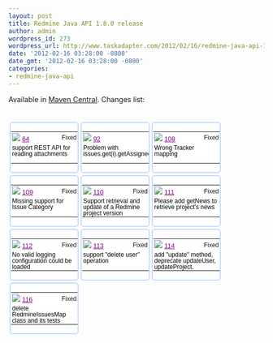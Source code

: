 ```yaml
---
layout: post
title: Redmine Java API 1.8.0 release
author: admin
wordpress_id: 273
wordpress_url: http://www.taskadapter.com/2012/02/16/redmine-java-api-1-8-0-release/
date: '2012-02-16 03:28:00 -0800'
date_gmt: '2012-02-16 03:28:00 -0800'
categories:
- redmine-java-api
---
```

<div>Available in <a href="http://search.maven.org/#artifactdetails%7Ccom.googlecode%7Credmine-java-api%7C1.8.0%7Cjar">Maven Central</a>. Changes list:<br/><br/><br/>
<div class="gridtile" style="background-color: white; border-bottom-color: rgb(195, 217, 255); border-bottom-left-radius: 6px; border-bottom-right-radius: 6px; border-bottom-style: solid; border-bottom-width: 2px; border-image: initial; border-left-color: rgb(195, 217, 255); border-left-style: solid; border-left-width: 2px; border-right-color: rgb(195, 217, 255); border-right-style: solid; border-right-width: 2px; border-top-color: rgb(195, 217, 255); border-top-left-radius: 6px; border-top-right-radius: 6px; border-top-style: solid; border-top-width: 2px; float: left; font-family: arial, sans-serif; font-size: 13px; margin-bottom: 2px; margin-left: 2px; margin-right: 2px; margin-top: 2px; padding-bottom: 1px; padding-left: 1px; padding-right: 1px; padding-top: 1px; width: 10em;">
<table cellpadding="0" cellspacing="0" style="table-layout: fixed; width: 131px;">
<tbody>
<tr>
<td class="id" style="background-attachment: initial; background-clip: initial; background-image: initial; background-origin: initial; border-bottom-width: 0px; border-color: initial; border-image: initial; border-left-width: 0px; border-right-width: 0px; border-style: initial; border-top-width: 0px; cursor: pointer; font-size: 13px; overflow-x: hidden; overflow-y: hidden; padding-bottom: 2px; padding-left: 2px; padding-right: 2px; padding-top: 2px; text-align: left; width: 5em;"><img src="http://www.gstatic.com/codesite/ph/images/star_on.gif" style="border-bottom-width: 0px; border-color: initial; border-image: initial; border-left-width: 0px; border-right-width: 0px; border-style: initial; border-top-width: 0px;" /> <a href="http://code.google.com/p/redmine-java-api/issues/detail?id=64" style="color: purple; white-space: nowrap;">64</a></td>
<td class="status" style="background-attachment: initial; background-clip: initial; background-image: initial; background-origin: initial; border-bottom-width: 0px; border-color: initial; border-image: initial; border-left-width: 0px; border-right-width: 0px; border-style: initial; border-top-width: 0px; cursor: pointer; font-size: 12px; overflow-x: hidden; overflow-y: hidden; padding-bottom: 2px; padding-left: 2px; padding-right: 2px; padding-top: 2px; text-align: right; width: 62px;">Fixed</td></tr>

<tr style="border-bottom-color: initial; border-bottom-style: initial; border-bottom-width: 0px;">
<td colspan="2" style="background-attachment: initial; background-clip: initial; background-image: initial; background-origin: initial; border-bottom-width: 0px; border-color: initial; border-image: initial; border-left-width: 0px; border-right-width: 0px; border-style: initial; border-top-width: 0px; cursor: pointer; font-size: 13px; overflow-x: hidden; overflow-y: hidden; padding-bottom: 2px; padding-left: 2px; padding-right: 2px; padding-top: 2px;">
<div style="font-size: 12px; height: 5.5ex; line-height: 12px;"><a href="http://code.google.com/p/redmine-java-api/issues/detail?id=64" style="color: black; text-decoration: none;">support REST API for reading attachments</a></div></td></tr></tbody></table></div>
<div class="gridtile" style="background-color: white; border-bottom-color: rgb(195, 217, 255); border-bottom-left-radius: 6px; border-bottom-right-radius: 6px; border-bottom-style: solid; border-bottom-width: 2px; border-image: initial; border-left-color: rgb(195, 217, 255); border-left-style: solid; border-left-width: 2px; border-right-color: rgb(195, 217, 255); border-right-style: solid; border-right-width: 2px; border-top-color: rgb(195, 217, 255); border-top-left-radius: 6px; border-top-right-radius: 6px; border-top-style: solid; border-top-width: 2px; float: left; font-family: arial, sans-serif; font-size: 13px; margin-bottom: 2px; margin-left: 2px; margin-right: 2px; margin-top: 2px; padding-bottom: 1px; padding-left: 1px; padding-right: 1px; padding-top: 1px; width: 10em;">
<table cellpadding="0" cellspacing="0" style="table-layout: fixed; width: 131px;">
<tbody>
<tr>
<td class="id" style="background-attachment: initial; background-clip: initial; background-image: initial; background-origin: initial; border-bottom-width: 0px; border-color: initial; border-image: initial; border-left-width: 0px; border-right-width: 0px; border-style: initial; border-top-width: 0px; cursor: pointer; font-size: 13px; overflow-x: hidden; overflow-y: hidden; padding-bottom: 2px; padding-left: 2px; padding-right: 2px; padding-top: 2px; text-align: left; width: 5em;"><img src="http://www.gstatic.com/codesite/ph/images/star_on.gif" style="border-bottom-width: 0px; border-color: initial; border-image: initial; border-left-width: 0px; border-right-width: 0px; border-style: initial; border-top-width: 0px;" /> <a href="http://code.google.com/p/redmine-java-api/issues/detail?id=92" style="color: purple; white-space: nowrap;">92</a></td>
<td class="status" style="background-attachment: initial; background-clip: initial; background-image: initial; background-origin: initial; border-bottom-width: 0px; border-color: initial; border-image: initial; border-left-width: 0px; border-right-width: 0px; border-style: initial; border-top-width: 0px; cursor: pointer; font-size: 12px; overflow-x: hidden; overflow-y: hidden; padding-bottom: 2px; padding-left: 2px; padding-right: 2px; padding-top: 2px; text-align: right; width: 62px;">Fixed</td></tr>

<tr style="border-bottom-color: initial; border-bottom-style: initial; border-bottom-width: 0px;">
<td colspan="2" style="background-attachment: initial; background-clip: initial; background-image: initial; background-origin: initial; border-bottom-width: 0px; border-color: initial; border-image: initial; border-left-width: 0px; border-right-width: 0px; border-style: initial; border-top-width: 0px; cursor: pointer; font-size: 13px; overflow-x: hidden; overflow-y: hidden; padding-bottom: 2px; padding-left: 2px; padding-right: 2px; padding-top: 2px;">
<div style="font-size: 12px; height: 5.5ex; line-height: 12px;"><a href="http://code.google.com/p/redmine-java-api/issues/detail?id=92" style="color: black; text-decoration: none;">Problem with issues.get(i).getAssignee().getMail()</a></div></td></tr></tbody></table></div>
<div class="gridtile" style="background-color: white; border-bottom-color: rgb(195, 217, 255); border-bottom-left-radius: 6px; border-bottom-right-radius: 6px; border-bottom-style: solid; border-bottom-width: 2px; border-image: initial; border-left-color: rgb(195, 217, 255); border-left-style: solid; border-left-width: 2px; border-right-color: rgb(195, 217, 255); border-right-style: solid; border-right-width: 2px; border-top-color: rgb(195, 217, 255); border-top-left-radius: 6px; border-top-right-radius: 6px; border-top-style: solid; border-top-width: 2px; float: left; font-family: arial, sans-serif; font-size: 13px; margin-bottom: 2px; margin-left: 2px; margin-right: 2px; margin-top: 2px; padding-bottom: 1px; padding-left: 1px; padding-right: 1px; padding-top: 1px; width: 10em;">
<table cellpadding="0" cellspacing="0" style="table-layout: fixed; width: 131px;">
<tbody>
<tr>
<td class="id" style="background-attachment: initial; background-clip: initial; background-image: initial; background-origin: initial; border-bottom-width: 0px; border-color: initial; border-image: initial; border-left-width: 0px; border-right-width: 0px; border-style: initial; border-top-width: 0px; cursor: pointer; font-size: 13px; overflow-x: hidden; overflow-y: hidden; padding-bottom: 2px; padding-left: 2px; padding-right: 2px; padding-top: 2px; text-align: left; width: 5em;"><img src="http://www.gstatic.com/codesite/ph/images/star_on.gif" style="border-bottom-width: 0px; border-color: initial; border-image: initial; border-left-width: 0px; border-right-width: 0px; border-style: initial; border-top-width: 0px;" /> <a href="http://code.google.com/p/redmine-java-api/issues/detail?id=108" style="color: purple; white-space: nowrap;">108</a></td>
<td class="status" style="background-attachment: initial; background-clip: initial; background-image: initial; background-origin: initial; border-bottom-width: 0px; border-color: initial; border-image: initial; border-left-width: 0px; border-right-width: 0px; border-style: initial; border-top-width: 0px; cursor: pointer; font-size: 12px; overflow-x: hidden; overflow-y: hidden; padding-bottom: 2px; padding-left: 2px; padding-right: 2px; padding-top: 2px; text-align: right; width: 62px;">Fixed</td></tr>

<tr style="border-bottom-color: initial; border-bottom-style: initial; border-bottom-width: 0px;">
<td colspan="2" style="background-attachment: initial; background-clip: initial; background-image: initial; background-origin: initial; border-bottom-width: 0px; border-color: initial; border-image: initial; border-left-width: 0px; border-right-width: 0px; border-style: initial; border-top-width: 0px; cursor: pointer; font-size: 13px; overflow-x: hidden; overflow-y: hidden; padding-bottom: 2px; padding-left: 2px; padding-right: 2px; padding-top: 2px;">
<div style="font-size: 12px; height: 5.5ex; line-height: 12px;"><a href="http://code.google.com/p/redmine-java-api/issues/detail?id=108" style="color: black; text-decoration: none;">Wrong Tracker mapping</a></div></td></tr></tbody></table></div>
<div class="gridtile" style="background-color: white; border-bottom-color: rgb(195, 217, 255); border-bottom-left-radius: 6px; border-bottom-right-radius: 6px; border-bottom-style: solid; border-bottom-width: 2px; border-image: initial; border-left-color: rgb(195, 217, 255); border-left-style: solid; border-left-width: 2px; border-right-color: rgb(195, 217, 255); border-right-style: solid; border-right-width: 2px; border-top-color: rgb(195, 217, 255); border-top-left-radius: 6px; border-top-right-radius: 6px; border-top-style: solid; border-top-width: 2px; float: left; font-family: arial, sans-serif; font-size: 13px; margin-bottom: 2px; margin-left: 2px; margin-right: 2px; margin-top: 2px; padding-bottom: 1px; padding-left: 1px; padding-right: 1px; padding-top: 1px; width: 10em;">
<table cellpadding="0" cellspacing="0" style="table-layout: fixed; width: 131px;">
<tbody>
<tr>
<td class="id" style="background-attachment: initial; background-clip: initial; background-image: initial; background-origin: initial; border-bottom-width: 0px; border-color: initial; border-image: initial; border-left-width: 0px; border-right-width: 0px; border-style: initial; border-top-width: 0px; cursor: pointer; font-size: 13px; overflow-x: hidden; overflow-y: hidden; padding-bottom: 2px; padding-left: 2px; padding-right: 2px; padding-top: 2px; text-align: left; width: 5em;"><img src="http://www.gstatic.com/codesite/ph/images/star_on.gif" style="border-bottom-width: 0px; border-color: initial; border-image: initial; border-left-width: 0px; border-right-width: 0px; border-style: initial; border-top-width: 0px;" /> <a href="http://code.google.com/p/redmine-java-api/issues/detail?id=109" style="color: purple; white-space: nowrap;">109</a></td>
<td class="status" style="background-attachment: initial; background-clip: initial; background-image: initial; background-origin: initial; border-bottom-width: 0px; border-color: initial; border-image: initial; border-left-width: 0px; border-right-width: 0px; border-style: initial; border-top-width: 0px; cursor: pointer; font-size: 12px; overflow-x: hidden; overflow-y: hidden; padding-bottom: 2px; padding-left: 2px; padding-right: 2px; padding-top: 2px; text-align: right; width: 62px;">Fixed</td></tr>

<tr style="border-bottom-color: initial; border-bottom-style: initial; border-bottom-width: 0px;">
<td colspan="2" style="background-attachment: initial; background-clip: initial; background-image: initial; background-origin: initial; border-bottom-width: 0px; border-color: initial; border-image: initial; border-left-width: 0px; border-right-width: 0px; border-style: initial; border-top-width: 0px; cursor: pointer; font-size: 13px; overflow-x: hidden; overflow-y: hidden; padding-bottom: 2px; padding-left: 2px; padding-right: 2px; padding-top: 2px;">
<div style="font-size: 12px; height: 5.5ex; line-height: 12px;"><a href="http://code.google.com/p/redmine-java-api/issues/detail?id=109" style="color: black; text-decoration: none;">Missing support for Issue Category</a></div></td></tr></tbody></table></div>
<div class="gridtile" style="background-color: white; border-bottom-color: rgb(195, 217, 255); border-bottom-left-radius: 6px; border-bottom-right-radius: 6px; border-bottom-style: solid; border-bottom-width: 2px; border-image: initial; border-left-color: rgb(195, 217, 255); border-left-style: solid; border-left-width: 2px; border-right-color: rgb(195, 217, 255); border-right-style: solid; border-right-width: 2px; border-top-color: rgb(195, 217, 255); border-top-left-radius: 6px; border-top-right-radius: 6px; border-top-style: solid; border-top-width: 2px; float: left; font-family: arial, sans-serif; font-size: 13px; margin-bottom: 2px; margin-left: 2px; margin-right: 2px; margin-top: 2px; padding-bottom: 1px; padding-left: 1px; padding-right: 1px; padding-top: 1px; width: 10em;">
<table cellpadding="0" cellspacing="0" style="table-layout: fixed; width: 131px;">
<tbody>
<tr>
<td class="id" style="background-attachment: initial; background-clip: initial; background-image: initial; background-origin: initial; border-bottom-width: 0px; border-color: initial; border-image: initial; border-left-width: 0px; border-right-width: 0px; border-style: initial; border-top-width: 0px; cursor: pointer; font-size: 13px; overflow-x: hidden; overflow-y: hidden; padding-bottom: 2px; padding-left: 2px; padding-right: 2px; padding-top: 2px; text-align: left; width: 5em;"><img src="http://www.gstatic.com/codesite/ph/images/star_on.gif" style="border-bottom-width: 0px; border-color: initial; border-image: initial; border-left-width: 0px; border-right-width: 0px; border-style: initial; border-top-width: 0px;" /> <a href="http://code.google.com/p/redmine-java-api/issues/detail?id=110" style="color: purple; white-space: nowrap;">110</a></td>
<td class="status" style="background-attachment: initial; background-clip: initial; background-image: initial; background-origin: initial; border-bottom-width: 0px; border-color: initial; border-image: initial; border-left-width: 0px; border-right-width: 0px; border-style: initial; border-top-width: 0px; cursor: pointer; font-size: 12px; overflow-x: hidden; overflow-y: hidden; padding-bottom: 2px; padding-left: 2px; padding-right: 2px; padding-top: 2px; text-align: right; width: 62px;">Fixed</td></tr>

<tr style="border-bottom-color: initial; border-bottom-style: initial; border-bottom-width: 0px;">
<td colspan="2" style="background-attachment: initial; background-clip: initial; background-image: initial; background-origin: initial; border-bottom-width: 0px; border-color: initial; border-image: initial; border-left-width: 0px; border-right-width: 0px; border-style: initial; border-top-width: 0px; cursor: pointer; font-size: 13px; overflow-x: hidden; overflow-y: hidden; padding-bottom: 2px; padding-left: 2px; padding-right: 2px; padding-top: 2px;">
<div style="font-size: 12px; height: 5.5ex; line-height: 12px;"><a href="http://code.google.com/p/redmine-java-api/issues/detail?id=110" style="color: black; text-decoration: none;">Support retrieval and update of a Redmine project version</a></div></td></tr></tbody></table></div>
<div class="gridtile" style="background-color: white; border-bottom-color: rgb(195, 217, 255); border-bottom-left-radius: 6px; border-bottom-right-radius: 6px; border-bottom-style: solid; border-bottom-width: 2px; border-image: initial; border-left-color: rgb(195, 217, 255); border-left-style: solid; border-left-width: 2px; border-right-color: rgb(195, 217, 255); border-right-style: solid; border-right-width: 2px; border-top-color: rgb(195, 217, 255); border-top-left-radius: 6px; border-top-right-radius: 6px; border-top-style: solid; border-top-width: 2px; float: left; font-family: arial, sans-serif; font-size: 13px; margin-bottom: 2px; margin-left: 2px; margin-right: 2px; margin-top: 2px; padding-bottom: 1px; padding-left: 1px; padding-right: 1px; padding-top: 1px; width: 10em;">
<table cellpadding="0" cellspacing="0" style="table-layout: fixed; width: 131px;">
<tbody>
<tr>
<td class="id" style="background-attachment: initial; background-clip: initial; background-image: initial; background-origin: initial; border-bottom-width: 0px; border-color: initial; border-image: initial; border-left-width: 0px; border-right-width: 0px; border-style: initial; border-top-width: 0px; cursor: pointer; font-size: 13px; overflow-x: hidden; overflow-y: hidden; padding-bottom: 2px; padding-left: 2px; padding-right: 2px; padding-top: 2px; text-align: left; width: 5em;"><img src="http://www.gstatic.com/codesite/ph/images/star_on.gif" style="border-bottom-width: 0px; border-color: initial; border-image: initial; border-left-width: 0px; border-right-width: 0px; border-style: initial; border-top-width: 0px;" /> <a href="http://code.google.com/p/redmine-java-api/issues/detail?id=111" style="color: purple; white-space: nowrap;">111</a></td>
<td class="status" style="background-attachment: initial; background-clip: initial; background-image: initial; background-origin: initial; border-bottom-width: 0px; border-color: initial; border-image: initial; border-left-width: 0px; border-right-width: 0px; border-style: initial; border-top-width: 0px; cursor: pointer; font-size: 12px; overflow-x: hidden; overflow-y: hidden; padding-bottom: 2px; padding-left: 2px; padding-right: 2px; padding-top: 2px; text-align: right; width: 62px;">Fixed</td></tr>

<tr style="border-bottom-color: initial; border-bottom-style: initial; border-bottom-width: 0px;">
<td colspan="2" style="background-attachment: initial; background-clip: initial; background-image: initial; background-origin: initial; border-bottom-width: 0px; border-color: initial; border-image: initial; border-left-width: 0px; border-right-width: 0px; border-style: initial; border-top-width: 0px; cursor: pointer; font-size: 13px; overflow-x: hidden; overflow-y: hidden; padding-bottom: 2px; padding-left: 2px; padding-right: 2px; padding-top: 2px;">
<div style="font-size: 12px; height: 5.5ex; line-height: 12px;"><a href="http://code.google.com/p/redmine-java-api/issues/detail?id=111" style="color: black; text-decoration: none;">Please add getNews to retrieve project's news</a></div></td></tr></tbody></table></div>
<div class="gridtile" style="background-color: white; border-bottom-color: rgb(195, 217, 255); border-bottom-left-radius: 6px; border-bottom-right-radius: 6px; border-bottom-style: solid; border-bottom-width: 2px; border-image: initial; border-left-color: rgb(195, 217, 255); border-left-style: solid; border-left-width: 2px; border-right-color: rgb(195, 217, 255); border-right-style: solid; border-right-width: 2px; border-top-color: rgb(195, 217, 255); border-top-left-radius: 6px; border-top-right-radius: 6px; border-top-style: solid; border-top-width: 2px; float: left; font-family: arial, sans-serif; font-size: 13px; margin-bottom: 2px; margin-left: 2px; margin-right: 2px; margin-top: 2px; padding-bottom: 1px; padding-left: 1px; padding-right: 1px; padding-top: 1px; width: 10em;">
<table cellpadding="0" cellspacing="0" style="table-layout: fixed; width: 131px;">
<tbody>
<tr>
<td class="id" style="background-attachment: initial; background-clip: initial; background-image: initial; background-origin: initial; border-bottom-width: 0px; border-color: initial; border-image: initial; border-left-width: 0px; border-right-width: 0px; border-style: initial; border-top-width: 0px; cursor: pointer; font-size: 13px; overflow-x: hidden; overflow-y: hidden; padding-bottom: 2px; padding-left: 2px; padding-right: 2px; padding-top: 2px; text-align: left; width: 5em;"><img src="http://www.gstatic.com/codesite/ph/images/star_on.gif" style="border-bottom-width: 0px; border-color: initial; border-image: initial; border-left-width: 0px; border-right-width: 0px; border-style: initial; border-top-width: 0px;" /> <a href="http://code.google.com/p/redmine-java-api/issues/detail?id=112" style="color: purple; white-space: nowrap;">112</a></td>
<td class="status" style="background-attachment: initial; background-clip: initial; background-image: initial; background-origin: initial; border-bottom-width: 0px; border-color: initial; border-image: initial; border-left-width: 0px; border-right-width: 0px; border-style: initial; border-top-width: 0px; cursor: pointer; font-size: 12px; overflow-x: hidden; overflow-y: hidden; padding-bottom: 2px; padding-left: 2px; padding-right: 2px; padding-top: 2px; text-align: right; width: 62px;">Fixed</td></tr>

<tr style="border-bottom-color: initial; border-bottom-style: initial; border-bottom-width: 0px;">
<td colspan="2" style="background-attachment: initial; background-clip: initial; background-image: initial; background-origin: initial; border-bottom-width: 0px; border-color: initial; border-image: initial; border-left-width: 0px; border-right-width: 0px; border-style: initial; border-top-width: 0px; cursor: pointer; font-size: 13px; overflow-x: hidden; overflow-y: hidden; padding-bottom: 2px; padding-left: 2px; padding-right: 2px; padding-top: 2px;">
<div style="font-size: 12px; height: 5.5ex; line-height: 12px;"><a href="http://code.google.com/p/redmine-java-api/issues/detail?id=112" style="color: black; text-decoration: none;">No valid logging configuration could be loaded [redmine.log.properties] => using default configuration</a></div></td></tr></tbody></table></div>
<div class="gridtile" style="background-color: white; border-bottom-color: rgb(195, 217, 255); border-bottom-left-radius: 6px; border-bottom-right-radius: 6px; border-bottom-style: solid; border-bottom-width: 2px; border-image: initial; border-left-color: rgb(195, 217, 255); border-left-style: solid; border-left-width: 2px; border-right-color: rgb(195, 217, 255); border-right-style: solid; border-right-width: 2px; border-top-color: rgb(195, 217, 255); border-top-left-radius: 6px; border-top-right-radius: 6px; border-top-style: solid; border-top-width: 2px; float: left; font-family: arial, sans-serif; font-size: 13px; margin-bottom: 2px; margin-left: 2px; margin-right: 2px; margin-top: 2px; padding-bottom: 1px; padding-left: 1px; padding-right: 1px; padding-top: 1px; width: 10em;">
<table cellpadding="0" cellspacing="0" style="table-layout: fixed; width: 131px;">
<tbody>
<tr>
<td class="id" style="background-attachment: initial; background-clip: initial; background-image: initial; background-origin: initial; border-bottom-width: 0px; border-color: initial; border-image: initial; border-left-width: 0px; border-right-width: 0px; border-style: initial; border-top-width: 0px; cursor: pointer; font-size: 13px; overflow-x: hidden; overflow-y: hidden; padding-bottom: 2px; padding-left: 2px; padding-right: 2px; padding-top: 2px; text-align: left; width: 5em;"><img src="http://www.gstatic.com/codesite/ph/images/star_on.gif" style="border-bottom-width: 0px; border-color: initial; border-image: initial; border-left-width: 0px; border-right-width: 0px; border-style: initial; border-top-width: 0px;" /> <a href="http://code.google.com/p/redmine-java-api/issues/detail?id=113" style="color: purple; white-space: nowrap;">113</a></td>
<td class="status" style="background-attachment: initial; background-clip: initial; background-image: initial; background-origin: initial; border-bottom-width: 0px; border-color: initial; border-image: initial; border-left-width: 0px; border-right-width: 0px; border-style: initial; border-top-width: 0px; cursor: pointer; font-size: 12px; overflow-x: hidden; overflow-y: hidden; padding-bottom: 2px; padding-left: 2px; padding-right: 2px; padding-top: 2px; text-align: right; width: 62px;">Fixed</td></tr>

<tr style="border-bottom-color: initial; border-bottom-style: initial; border-bottom-width: 0px;">
<td colspan="2" style="background-attachment: initial; background-clip: initial; background-image: initial; background-origin: initial; border-bottom-width: 0px; border-color: initial; border-image: initial; border-left-width: 0px; border-right-width: 0px; border-style: initial; border-top-width: 0px; cursor: pointer; font-size: 13px; overflow-x: hidden; overflow-y: hidden; padding-bottom: 2px; padding-left: 2px; padding-right: 2px; padding-top: 2px;">
<div style="font-size: 12px; height: 5.5ex; line-height: 12px;"><a href="http://code.google.com/p/redmine-java-api/issues/detail?id=113" style="color: black; text-decoration: none;">support "delete user" operation</a></div></td></tr></tbody></table></div>
<div class="gridtile" style="background-color: white; border-bottom-color: rgb(195, 217, 255); border-bottom-left-radius: 6px; border-bottom-right-radius: 6px; border-bottom-style: solid; border-bottom-width: 2px; border-image: initial; border-left-color: rgb(195, 217, 255); border-left-style: solid; border-left-width: 2px; border-right-color: rgb(195, 217, 255); border-right-style: solid; border-right-width: 2px; border-top-color: rgb(195, 217, 255); border-top-left-radius: 6px; border-top-right-radius: 6px; border-top-style: solid; border-top-width: 2px; float: left; font-family: arial, sans-serif; font-size: 13px; margin-bottom: 2px; margin-left: 2px; margin-right: 2px; margin-top: 2px; padding-bottom: 1px; padding-left: 1px; padding-right: 1px; padding-top: 1px; width: 10em;">
<table cellpadding="0" cellspacing="0" style="table-layout: fixed; width: 131px;">
<tbody>
<tr>
<td class="id" style="background-attachment: initial; background-clip: initial; background-image: initial; background-origin: initial; border-bottom-width: 0px; border-color: initial; border-image: initial; border-left-width: 0px; border-right-width: 0px; border-style: initial; border-top-width: 0px; cursor: pointer; font-size: 13px; overflow-x: hidden; overflow-y: hidden; padding-bottom: 2px; padding-left: 2px; padding-right: 2px; padding-top: 2px; text-align: left; width: 5em;"><img src="http://www.gstatic.com/codesite/ph/images/star_on.gif" style="border-bottom-width: 0px; border-color: initial; border-image: initial; border-left-width: 0px; border-right-width: 0px; border-style: initial; border-top-width: 0px;" /> <a href="http://code.google.com/p/redmine-java-api/issues/detail?id=114" style="color: purple; white-space: nowrap;">114</a></td>
<td class="status" style="background-attachment: initial; background-clip: initial; background-image: initial; background-origin: initial; border-bottom-width: 0px; border-color: initial; border-image: initial; border-left-width: 0px; border-right-width: 0px; border-style: initial; border-top-width: 0px; cursor: pointer; font-size: 12px; overflow-x: hidden; overflow-y: hidden; padding-bottom: 2px; padding-left: 2px; padding-right: 2px; padding-top: 2px; text-align: right; width: 62px;">Fixed</td></tr>

<tr style="border-bottom-color: initial; border-bottom-style: initial; border-bottom-width: 0px;">
<td colspan="2" style="background-attachment: initial; background-clip: initial; background-image: initial; background-origin: initial; border-bottom-width: 0px; border-color: initial; border-image: initial; border-left-width: 0px; border-right-width: 0px; border-style: initial; border-top-width: 0px; cursor: pointer; font-size: 13px; overflow-x: hidden; overflow-y: hidden; padding-bottom: 2px; padding-left: 2px; padding-right: 2px; padding-top: 2px;">
<div style="font-size: 12px; height: 5.5ex; line-height: 12px;"><a href="http://code.google.com/p/redmine-java-api/issues/detail?id=114" style="color: black; text-decoration: none;">add "update" method, deprecate updateUser, updateProject, updateTimeEntry, updateIssue</a></div></td></tr></tbody></table></div>
<div class="gridtile" style="background-color: white; border-bottom-color: rgb(195, 217, 255); border-bottom-left-radius: 6px; border-bottom-right-radius: 6px; border-bottom-style: solid; border-bottom-width: 2px; border-image: initial; border-left-color: rgb(195, 217, 255); border-left-style: solid; border-left-width: 2px; border-right-color: rgb(195, 217, 255); border-right-style: solid; border-right-width: 2px; border-top-color: rgb(195, 217, 255); border-top-left-radius: 6px; border-top-right-radius: 6px; border-top-style: solid; border-top-width: 2px; float: left; font-family: arial, sans-serif; font-size: 13px; margin-bottom: 2px; margin-left: 2px; margin-right: 2px; margin-top: 2px; padding-bottom: 1px; padding-left: 1px; padding-right: 1px; padding-top: 1px; width: 10em;">
<table cellpadding="0" cellspacing="0" style="table-layout: fixed; width: 131px;">
<tbody>
<tr>
<td class="id" style="background-attachment: initial; background-clip: initial; background-image: initial; background-origin: initial; border-bottom-width: 0px; border-color: initial; border-image: initial; border-left-width: 0px; border-right-width: 0px; border-style: initial; border-top-width: 0px; cursor: pointer; font-size: 13px; overflow-x: hidden; overflow-y: hidden; padding-bottom: 2px; padding-left: 2px; padding-right: 2px; padding-top: 2px; text-align: left; width: 5em;"><img src="http://www.gstatic.com/codesite/ph/images/star_on.gif" style="border-bottom-width: 0px; border-color: initial; border-image: initial; border-left-width: 0px; border-right-width: 0px; border-style: initial; border-top-width: 0px;" /> <a href="http://code.google.com/p/redmine-java-api/issues/detail?id=116" style="color: purple; white-space: nowrap;">116</a></td>
<td class="status" style="background-attachment: initial; background-clip: initial; background-image: initial; background-origin: initial; border-bottom-width: 0px; border-color: initial; border-image: initial; border-left-width: 0px; border-right-width: 0px; border-style: initial; border-top-width: 0px; cursor: pointer; font-size: 12px; overflow-x: hidden; overflow-y: hidden; padding-bottom: 2px; padding-left: 2px; padding-right: 2px; padding-top: 2px; text-align: right; width: 62px;">Fixed</td></tr>

<tr style="border-bottom-color: initial; border-bottom-style: initial; border-bottom-width: 0px;">
<td colspan="2" style="background-attachment: initial; background-clip: initial; background-image: initial; background-origin: initial; border-bottom-width: 0px; border-color: initial; border-image: initial; border-left-width: 0px; border-right-width: 0px; border-style: initial; border-top-width: 0px; cursor: pointer; font-size: 13px; overflow-x: hidden; overflow-y: hidden; padding-bottom: 2px; padding-left: 2px; padding-right: 2px; padding-top: 2px;">
<div style="font-size: 12px; height: 5.5ex; line-height: 12px;"><a href="http://code.google.com/p/redmine-java-api/issues/detail?id=116" style="color: black; text-decoration: none;">delete RedmineIssuesMap class and its tests</a></div></td></tr></tbody></table></div><br/><br/></div><br/>
<div><span style="font-family: arial, sans-serif; font-size: x-small;"><br/></span></div>
<div><span style="font-family: arial, sans-serif; font-size: x-small;"><br/></span></div>
<div><span style="font-family: arial, sans-serif; font-size: x-small;"><br/></span></div>
<div><span style="font-family: arial, sans-serif; font-size: x-small;"><br/></span></div>
<div><span style="font-family: arial, sans-serif; font-size: x-small;"><br/></span></div>
<div><span style="font-family: arial, sans-serif; font-size: x-small;"><br/></span></div>
<div><span style="font-family: arial, sans-serif; font-size: x-small;"><br/></span></div>
<div><span style="font-family: arial, sans-serif; font-size: x-small;"><br/></span></div>
<div><span style="font-family: arial, sans-serif; font-size: x-small;"><br/></span></div>
<div><span style="font-family: arial, sans-serif; font-size: x-small;"><br/></span></div>
<div><span style="font-family: arial, sans-serif; font-size: x-small;"><br/></span></div>
<div><span style="font-family: arial, sans-serif; font-size: x-small;"><br/></span></div>
<div><br/></div></p>
